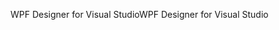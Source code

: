 <span data-ttu-id="f6c8d-101">WPF Designer for Visual Studio</span><span class="sxs-lookup"><span data-stu-id="f6c8d-101">WPF Designer for Visual Studio</span></span>